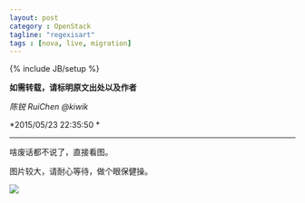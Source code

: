 ```yaml
---
layout: post
category : OpenStack
tagline: "regexisart"
tags : [nova, live, migration]
---
```

{% include JB/setup %}

**如需转载，请标明原文出处以及作者**

*陈锐 RuiChen @kiwik*

*2015/05/23 22:35:50 *

----------

啥废话都不说了，直接看图。

图片较大，请耐心等待，做个眼保健操。

![][1]

[1]: https://raw.github.com/kiwik/kiwik.github.io/master/_posts_images/2015-05-23/Live-migration-kilo-RuiChen.jpg
